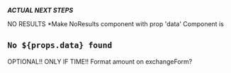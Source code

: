 ***ACTUAL NEXT STEPS***

NO RESULTS
*Make NoResults component with prop 'data' 
Component is <h2>`No ${props.data} found`</h2>


OPTIONAL!! ONLY IF TIME!!
Format amount on exchangeForm?









